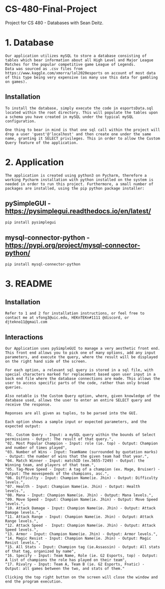# CS-480-Final-Project
Project for CS 480 - Databases with Sean Deitz.


# 1. Database

    Our application utilizes mySQL to store a database consisting of tables which bear information about all High Level and Major League Matches for the popular competitive game League of Legends.
    Data was sourced as .csv files from https://www.kaggle.com/xmorra/lol2020esports on account of most data of this type being very expensive (as many use this data for gambling on games).

## Installation
    To install the database, simply execute the code in esportsData.sql located within the root directory. This will populate the tables upon a schema you have created in mySQL under the typical mySQL configuration.

    One thing to bear in mind is that one sql call within the project will drop a user 'guest'@'localhost' and then create one under the same name, granting it SELECT privileges. This in order to allow the Custom Query feature of the application.

# 2. Application
    The application is created using python3 on Pycharm, therefore a working Pycharm installation with python installed on the system is needed in order to run this project. Furthermore, a small number of packages are installed, using the pip python package installer:

## pySimpleGUI - https://pysimplegui.readthedocs.io/en/latest/
    pip install pysimplegui

## mysql-connector-python - https://pypi.org/project/mysql-connector-python/
    pip install mysql-connector-python

# 3. README
## Installation
    Refer to 1 and 2 for installation instructions, or feel free to contact me at vfong3@uic.edu, HEKnTEKn#1111 @discord, or djtekno11@gmail.com

## Interactions
    Our Application uses pySimpleGUI to manage a very aesthetic front end. This front end allows you to pick one of many options, add any input parameters, and execute the query, where the result will be displayed on the right hand side of the screen.

    For each option, a relevant sql query is stored in a sql file, with special characters marked for replacement based upon user input in a back end file where the database connections are made. This allows the user to access specific parts of the code, rather than only broad queries.

    Also notable is the Custom Query option, where, given knowledge of the database used, allows the user to enter an entire SELECT query and receive the response. 

    Reponses are all given as tuples, to be parsed into the GUI.
    
    Each option shows a sample input or expected parameters, and the expected output:

    "01. Custom Query - Input: a mySQL query within the bounds of Select permissions - Output: The result of that query.",
    "02. Most Popular Champion - Input: role (ie. top) - Output: Champion and number of times played",
    "03. Number of Wins - Input: TeamName (surrounded by quotation marks) - Output: the number of wins that the given team had that year.",
    "04. Match Winner - Input: matchID (ex.5655-7249) - Output: the Winning team, and players of that team.",
    "05. Tag-Move Speed - Input: A tag of a champion (ex. Mage, Bruiser) - Output: The movespeeds of the champions, asc.",
    "06. Difficulty - Input: Champion Name(ie. Jhin) - Output: Difficulty levels.",
    "07. Health - Input: Champion Name(ie. Jhin) - Output: Health levels.",
    "08. Mana - Input: Champion Name(ie. Jhin) - Output: Mana levels.",
    "09. Move Speed - Input: Champion Name(ie. Jhin) - Output: Move Speed levels.",
    "10. Attack Damage - Input: Champion Name(ie. Jhin) - Output: Attack Damage levels.",
    "11. Attack Range - Input: Champion Name(ie. Jhin) - Output: Attack Range levels.",
    "12. Attack Speed -  Input: Champion Name(ie. Jhin) - Output: Attack Speed levels.",
    "13. Armor - Input: Champion Name(ie. Jhin) - Output: Armor levels.",
    "14. Magic Resist - Input: Champion Name(ie. Jhin) - Output: Magic Resist levels.",
    "15. All Stats - Input: Champion tag (ie.Assassin) - Output: All stats of that tag, organized by name",
    "16. Specify - Input: Team Name, Role (ie. G2 Esports, top) - Output: A list of champions the role has played on their team",
    "17. Rivalry - Input: Team A, Team B (ie. G2 Esports, Fnatic) - Output: all games between the two, and stats of them."

    Clicking the top right button on the screen will close the window and end the program execution.
